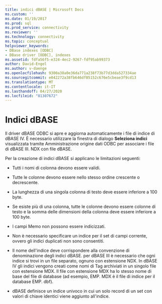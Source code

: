 ```yaml
---
title: indici dBASE | Microsoft Docs
ms.custom: ''
ms.date: 01/19/2017
ms.prod: sql
ms.prod_service: connectivity
ms.reviewer: ''
ms.technology: connectivity
ms.topic: conceptual
helpviewer_keywords:
- DBase indexes [ODBC]
- DBase driver [ODBC], indexes
ms.assetid: fdfa56f5-e324-4ec2-9267-fdf95ab99373
author: David-Engel
ms.author: v-daenge
ms.openlocfilehash: 9300a38a0e36da771a238f73b77d3dda527334ae
ms.sourcegitcommit: e042272a38fb646df05152c676e5cbeae3f9cd13
ms.translationtype: MT
ms.contentlocale: it-IT
ms.lasthandoff: 04/27/2020
ms.locfileid: "81307672"
---
```

# <a name="dbase-indexes"></a>Indici dBASE
Il driver dBASE ODBC si apre e aggiorna automaticamente i file di indice di dBASE IV. È necessario utilizzare la finestra di dialogo **Seleziona indici** visualizzata tramite Amministrazione origine dati ODBC per associare i file di dBASE III. NDX con file dBASE.  
  
 Per la creazione di indici dBASE si applicano le limitazioni seguenti:  
  
-   Tutti i nomi di colonna devono essere validi.  
  
-   Tutte le colonne devono essere nello stesso ordine crescente o decrescente.  
  
-   La lunghezza di una singola colonna di testo deve essere inferiore a 100 byte.  
  
-   Se esiste più di una colonna, tutte le colonne devono essere colonne di testo e la somma delle dimensioni della colonna deve essere inferiore a 100 byte.  
  
-   I campi Memo non possono essere indicizzati.  
  
-   Non è necessario specificare un indice per il set di campi corrente, ovvero gli indici duplicati non sono consentiti.  
  
-   Il nome dell'indice deve corrispondere alla convenzione di denominazione degli indici dBASE. per dBASE III è necessario che ogni indice si trovi in un file separato, ognuno con estensione NDX. In dBASE IV gli indici vengono creati come nomi di Tag archiviati in un singolo file con estensione MDX. Il file con estensione MDX ha lo stesso nome di base del file di database (ad esempio, EMP. MDX è il file di indice per il database EMP. dbf).  
  
-   dBASE definisce un indice univoco in cui un solo record di un set con valori di chiave identici viene aggiunto all'indice.
